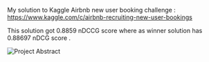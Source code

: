 My solution to Kaggle Airbnb new user booking challenge : https://www.kaggle.com/c/airbnb-recruiting-new-user-bookings

This solution got 0.8859 nDCCG score where as winner solution has 0.88697 nDCG score .

![Project Abstract](https://github.com/nikhiljangam/Airbnb-new-user-bookings/blob/master/airbnb_abstract-1.jpg?raw=true)
